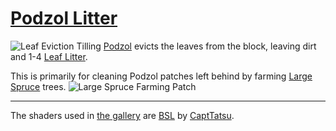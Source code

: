 # [Podzol Litter](https://modrinth.com/mod/podzol-litter/version/1.0.0)

![Leaf Eviction](https://cdn.modrinth.com/data/8pdD5Kwg/images/a49107d0e1e2feb0abbc5ffe717ccf5e389d66ca.png)
Tilling [Podzol](https://minecraft.wiki/w/Podzol) evicts the leaves from the block, leaving dirt and 1-4 [Leaf Litter](https://minecraft.wiki/w/Leaf_Litter).

This is primarily for cleaning Podzol patches left behind by farming [Large Spruce](https://minecraft.wiki/w/Spruce#Generation) trees.
![Large Spruce Farming Patch](https://cdn.modrinth.com/data/8pdD5Kwg/images/4e5f7667720b73dbf12cf7e914ed8e371178f56a.png)

---

The shaders used in [the gallery](https://modrinth.com/mod/podzol-litter/gallery) are [BSL](https://modrinth.com/shader/bsl-shaders) by [CaptTatsu](https://modrinth.com/user/CaptTatsu).